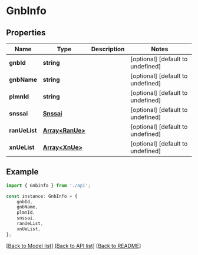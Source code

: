 # GnbInfo


## Properties

Name | Type | Description | Notes
------------ | ------------- | ------------- | -------------
**gnbId** | **string** |  | [optional] [default to undefined]
**gnbName** | **string** |  | [optional] [default to undefined]
**plmnId** | **string** |  | [optional] [default to undefined]
**snssai** | [**Snssai**](Snssai.md) |  | [optional] [default to undefined]
**ranUeList** | [**Array&lt;RanUe&gt;**](RanUe.md) |  | [optional] [default to undefined]
**xnUeList** | [**Array&lt;XnUe&gt;**](XnUe.md) |  | [optional] [default to undefined]

## Example

```typescript
import { GnbInfo } from './api';

const instance: GnbInfo = {
    gnbId,
    gnbName,
    plmnId,
    snssai,
    ranUeList,
    xnUeList,
};
```

[[Back to Model list]](../README.md#documentation-for-models) [[Back to API list]](../README.md#documentation-for-api-endpoints) [[Back to README]](../README.md)

